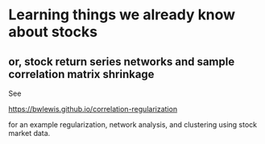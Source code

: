 # Learning things we already know about stocks

## or, stock return series networks and sample correlation matrix shrinkage

See

https://bwlewis.github.io/correlation-regularization

for an example regularization, network analysis, and clustering using stock
market data.

